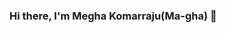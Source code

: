 ### Hi there, I'm Megha Komarraju(Ma-gha) 👋

<!--
**Megha-Komarraju/Megha-Komarraju** is a ✨ _special_ ✨ repository because its `README.md` (this file) appears on your GitHub profile.
## I am a tech and sport enthiuast, single child to my parents and an avid traveler.
Here are some ideas to get you started:

- 🔭 I’m currently working on[Data Science Salary Estimator Project][project]!
- 🌱 I’m currently learning Python hands-on and want to dive into creating a recommender system
- 👯 I’m looking to collaborate with other Data Science enthusiasts and contributers
- 💬 Ask me about Data Science and travelling. Happy to share and help
- 📫 How to reach me: LinkedIn and Email
- 😄 Pronouns: She/her/hers
- ⚡ Fun fact: I am a racquet sport fanatic and I love sleep!!

### Connect with me:

[<img align="left" alt="Megha Komarraju | LinkedIn" width="22px" src="https://cdn.jsdelivr.net/npm/simple-icons@v3/icons/linkedin.svg" />][linkedin]
[<img align="left" alt="Megha Komarraju | Instagram" width="22px" src="https://cdn.jsdelivr.net/npm/simple-icons@v3/icons/instagram.svg" />][instagram]
<br />

### Languages and Tools:

<details>
  <summary>:zap: GitHub Stats</summary>

  <img align="left" alt="Megha Komarraju's GitHub Stats" src="https://github-readme-stats.Megha Komarraju.vercel.app/api?username=codeSTACKr&show_icons=true&hide_border=true" />

</details>

[project]:
[instagram]: https://instagram.com/meghakss
[linkedin]: https://linkedin.com/in/meghakomarraju

